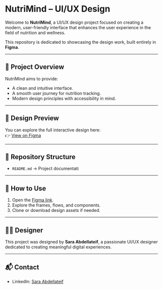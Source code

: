 # NutriMind – UI/UX Design

Welcome to **NutriMind**, a UI/UX design project focused on creating a modern, user-friendly interface that enhances the user experience in the field of nutrition and wellness.

This repository is dedicated to showcasing the design work, built entirely in **Figma**.

---

## 🌟 Project Overview

NutriMind aims to provide:

- A clean and intuitive interface.
- A smooth user journey for nutrition tracking.
- Modern design principles with accessibility in mind.

---

## 🎨 Design Preview

You can explore the full interactive design here:  
👉 [View on Figma](https://www.figma.com/design/kPoJr1Wk07ZCVCpYPbYFtn/NutriMind?node-id=0-1&p=f&t=34iYfCViJEqUyBs5-0)

---

## 📂 Repository Structure

- `README.md` → Project documentati

---

## 🚀 How to Use

1. Open the [Figma link](https://www.figma.com/design/kPoJr1Wk07ZCVCpYPbYFtn/NutriMind?node-id=0-1&p=f&t=34iYfCViJEqUyBs5-0).
2. Explore the frames, flows, and components.
3. Clone or download design assets if needed.

---

## 👩‍🎨 Designer

This project was designed by **Sara Abdellateif**, a passionate UI/UX designer dedicated to creating meaningful digital experiences.

---

## 📬 Contact

- LinkedIn: [Sara Abdellateif](https://www.linkedin.com/in/sara-abdellateif-8524a6323//)

